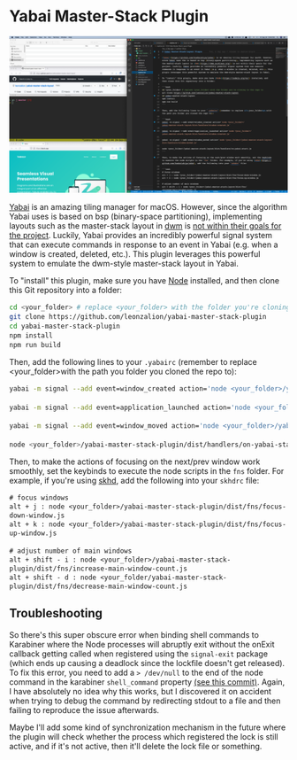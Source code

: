 # Yabai Master-Stack Plugin

![A screenshot of the Master-Stack plugin in action](/images/yabai-master-stack-plugin-screenshot.png)

[Yabai](https://github.com/koekeishiya/yabai) is an amazing tiling manager for macOS. However, since the algorithm Yabai uses is based on bsp (binary-space partitioning), implementing layouts such as the master-stack layout in [dwm](https://dwm.suckless.org/) is [not within their goals for the project](https://github.com/koekeishiya/yabai/issues/658#issuecomment-693687832). Luckily, Yabai provides an incredibly powerful signal system that can execute commands in response to an event in Yabai (e.g. when a window is created, deleted, etc.). This plugin leverages this powerful system to emulate the dwm-style master-stack layout in Yabai.

To "install" this plugin, make sure you have [Node](https://nodejs.org/en/) installed, and then clone this Git repository into a folder:

```bash
cd <your_folder> # replace <your_folder> with the folder you're cloning to the repo to
git clone https://github.com/leonzalion/yabai-master-stack-plugin
cd yabai-master-stack-plugin
npm install
npm run build
```

Then, add the following lines to your `.yabairc` (remember to replace &lt;your_folder&gt;with the path you folder you cloned the repo to):

```bash
yabai -m signal --add event=window_created action='node <your_folder>/yabai-master-stack-plugin/dist/handlers/window-created.js'

yabai -m signal --add event=application_launched action='node <your_folder>/yabai-master-stack-plugin/dist/handlers/window-created.js'

yabai -m signal --add event=window_moved action='node <your_folder>/yabai-master-stack-plugin/dist/handlers/window-moved.js'

node <your_folder>/yabai-master-stack-plugin/dist/handlers/on-yabai-start.js
```

Then, to make the actions of focusing on the next/prev window work smoothly, set the keybinds to execute the node scripts in the `fns` folder. For example, if you're using [skhd](https://github.com/koekeishiya/skhd), add the following into your `skhdrc` file:

```text
# focus windows
alt + j : node <your_folder>/yabai-master-stack-plugin/dist/fns/focus-down-window.js
alt + k : node <your_folder>/yabai-master-stack-plugin/dist/fns/focus-up-window.js

# adjust number of main windows
alt + shift - i : node <your_folder>/yabai-master-stack-plugin/dist/fns/increase-main-window-count.js
alt + shift - d : node <your_folder/yabai-master-stack-plugin/dist/fns/decrease-main-window-count.js
```

## Troubleshooting

So there's this super obscure error when binding shell commands to Karabiner where the Node processes will abruptly exit without the onExit callback getting called when registered using the `signal-exit` package (which ends up causing a deadlock since the lockfile doesn't get released). To fix this error, you need to add a `> /dev/null` to the end of the node command in the karabiner `shell_command` property [(see this commit)](https://github.com/leonzalion/macos-configs/commit/a2f2b88c34e0d1cabb49e92fdadf6a284fecee93). Again, I have absolutely no idea why this works, but I discovered it on accident when trying to debug the command by redirecting stdout to a file and then failing to reproduce the issue afterwards.

Maybe I'll add some kind of synchronization mechanism in the future where the plugin will check whether the process which registered the lock is still active, and if it's not active, then it'll delete the lock file or something.

